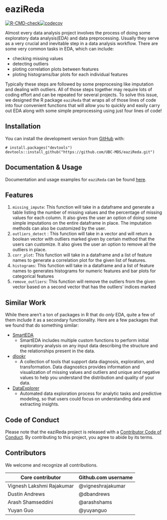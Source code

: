 
<!-- README.md is generated from README.Rmd. Please edit that file -->

# eaziReda

<!-- badges: start -->

[![R-CMD-check](https://github.com/UBC-MDS/eaziReda/workflows/R-CMD-check/badge.svg)](https://github.com/UBC-MDS/eaziReda/actions)[![codecov](https://codecov.io/gh/UBC-MDS/eaziReda/branch/master/graph/badge.svg)](https://codecov.io/gh/UBC-MDS/eaziReda)
<!-- badges: end -->

Almost every data analysis project involves the process of doing some
exploratory data analysis(EDA) and data preprocessing. Usually they
serve as a very crucial and inevitable step in a data analysis workflow.
There are some very common tasks in EDA, which can include:

-   checking missing values
-   detecting outliers
-   ploting correlation plots between features
-   ploting histograms/bar plots for each individual features

Typically these steps are followed by some preprocesing like imputation
and dealing with outliers. All of those steps together may require lots
of coding effort and can be repeated for several projects. To solve this
issue, we designed the R package `eaziReda` that wraps all of those
lines of code into four convenient functions that will allow you to
quickly and easily carry out EDA along with some simple preprocessing
using just four lines of code!

## Installation

You can install the development version from
[GitHub](https://github.com/) with:

    # install.packages("devtools")
    devtools::install_github("https://github.com/UBC-MDS/eaziReda.git")

## Documentation & Usage

Documentation and usage examples for `eaziReda` can be found
[here](https://ubc-mds.github.io/eaziReda/).

## Features

1.  `missing_impute`: This function will take in a dataframe and
    generate a table listing the number of missing values and the
    percentage of missing values for each column. It also gives the user
    an option of doing some simple imputations on the entire dataframe
    in place. The imputation methods can also be customized by the user.
2.  `outliers_detect` : This function will take in a vector and will
    return a boolean vector with outliers marked given by certain method
    that the users can customize. It also gives the user an option to
    remove all the outliers in place.
3.  `corr_plot`: This function will take in a dataframe and a list of
    feature names to generate a correlation plot for the given list of
    features.
4.  `histograms`: This function will take in a dataframe and a list of
    feature names to generates histograms for numeric features and bar
    plots for categorical features
5.  `remove_outliers`: This function will remove the outliers from the
    given vector based on a second vector that has the outliers’ indices
    marked

## Similar Work

While there aren’t a ton of packages in R that do *only* EDA, quite a
few of them include it as a secondary functionality. Here are a few
packages that we found that do something similar:

-   [SmartEDA](https://cran.r-project.org/web/packages/SmartEDA/vignettes/SmartEDA.html)
    -   SmartEDA includes multiple custom functions to perform initial
        exploratory analysis on any input data describing the structure
        and the relationships present in the data.
-   [dlookr](https://cran.r-project.org/web/packages/dlookr/index.html)
    -   A collection of tools that support data diagnosis, exploration,
        and transformation. Data diagnostics provides information and
        visualization of missing values and outliers and unique and
        negative values to help you understand the distribution and
        quality of your data.
-   [DataExplorer](https://www.rdocumentation.org/packages/DataExplorer/versions/0.8.1)
    -   Automated data exploration process for analytic tasks and
        predictive modeling, so that users could focus on understanding
        data and extracting insights.

## Code of Conduct

Please note that the eaziReda project is released with a [Contributor
Code of
Conduct](https://contributor-covenant.org/version/2/0/CODE_OF_CONDUCT.html).
By contributing to this project, you agree to abide by its terms.

## Contributors

We welcome and recognize all contributions.

| Core contributor          | Github.com username |
|---------------------------|---------------------|
| Vignesh Lakshmi Rajakumar | @vigneshrajakumar   |
| Dustin Andrews            | @dbandrews          |
| Arash Shamseddini         | @arashshams         |
| Yuyan Guo                 | @yuyanguo           |
